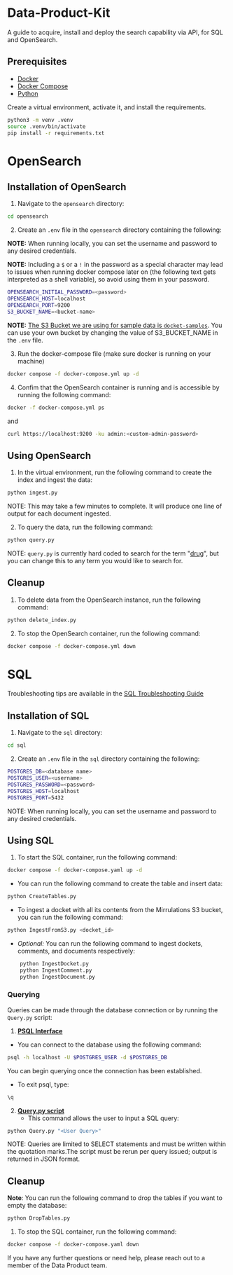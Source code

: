 # Data-Product-Kit
A guide to acquire, install and deploy the search capability via API, for SQL and OpenSearch.

## Prerequisites
- [Docker](https://docs.docker.com/get-docker/)
- [Docker Compose](https://docs.docker.com/compose/install/)
- [Python](https://www.python.org/downloads/)

Create a virtual environment, activate it, and install the requirements.
```bash
python3 -m venv .venv
source .venv/bin/activate
pip install -r requirements.txt
```

# OpenSearch

## Installation of OpenSearch

1. Navigate to the `opensearch` directory:
```bash
cd opensearch
```

2. Create an `.env` file in the `opensearch` directory containing the following:

**NOTE:** When running locally, you can set the username and password to any desired credentials.

**NOTE:** Including a `$` or a `!` in the password as a special character may lead to issues when running docker compose later on (the following text gets interpreted as a shell variable), so avoid using them in your password.

```bash
OPENSEARCH_INITIAL_PASSWORD=<password>
OPENSEARCH_HOST=localhost
OPENSEARCH_PORT=9200
S3_BUCKET_NAME=<bucket-name> 
```
**NOTE:** <ins>The S3 Bucket we are using for sample data is `docket-samples`</ins>. You can use your own bucket by changing the value of S3_BUCKET_NAME in the `.env` file.

3. Run the docker-compose file (make sure docker is running on your machine)
```bash
docker compose -f docker-compose.yml up -d 
```

4. Confim that the OpenSearch container is running and is accessible by running the following command:
```bash
docker -f docker-compose.yml ps
```
and 
```bash
curl https://localhost:9200 -ku admin:<custom-admin-password>
```

## Using OpenSearch

1. In the virtual environment, run the following command to create the index and ingest the data:
```bash
python ingest.py
```
NOTE: This may take a few minutes to complete. It will produce one line of output for each document ingested.

2. To query the data, run the following command:
```bash
python query.py
```
NOTE: `query.py` is currently hard coded to search for the term "<ins>drug</ins>", but you can change this to any term you would like to search for.

## Cleanup 

1. To delete data from the OpenSearch instance, run the following command:
```bash
python delete_index.py
```
2. To stop the OpenSearch container, run the following command:
```bash
docker compose -f docker-compose.yml down
```

# SQL

Troubleshooting tips are available in the <u>[SQL Troubleshooting Guide](sql/sql_troubleshoot.md](https://github.com/mirrulations/Data-Product-Kit/blob/main/sql/sql_troubleshoot.md))</u>

## Installation of SQL

1. Navigate to the `sql` directory:
```bash
cd sql
```

2. Create an `.env` file in the `sql` directory containing the following:
```bash
POSTGRES_DB=<database name>
POSTGRES_USER=<username>
POSTGRES_PASSWORD=<password>
POSTGRES_HOST=localhost
POSTGRES_PORT=5432
```
NOTE: When running locally, you can set the username and password to any desired credentials.

## Using SQL
1. To start the SQL container, run the following command:
```bash
docker compose -f docker-compose.yaml up -d
```

* You can run the following command to create the table and insert data:
```bash
python CreateTables.py
```

* To ingest a docket with all its contents from the Mirrulations S3 bucket, you can run the following command:
```bash
python IngestFromS3.py <docket_id>
```

* *Optional:* You can run the following command to ingest dockets, comments, and documents respectively:
```bash
    python IngestDocket.py
    python IngestComment.py 
    python IngestDocument.py
```

### Querying

Queries can be made through the database connection or by running the `Query.py` script:

1. <u>**PSQL Interface**</u>
* You can connect to the database using the following command:

 ```bash
psql -h localhost -U $POSTGRES_USER -d $POSTGRES_DB
 ```

You can begin querying once the connection has been established. 

* To exit psql, type:
```bash
\q
```

2. <u>**Query.py script**</u>
    * This command allows the user to input a SQL query:
```bash
python Query.py "<User Query>"
```
NOTE: Queries are limited to SELECT statements and must be written within the quotation marks.The script must be rerun per query issued; output is returned in JSON format.

## Cleanup

**Note**: You can run the following command to drop the tables if you want to empty the database:
```bash
python DropTables.py
```

1. To stop the SQL container, run the following command:
```bash
docker compose -f docker-compose.yaml down
```

If you have any further questions or need help, please reach out to a member of the Data Product team.